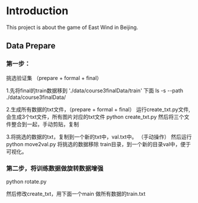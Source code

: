 # Introduction
This project is about the game of East Wind in Beijing.

## Data Prepare

### 第一步：
挑选验证集 （prepare + formal + final）

1.先将final的train数据移到 './data/course3finalData/train' 下面
ls -s --path ./data/course3finalData/

2.生成所有数据的txt文件，（prepare + formal + final） 运行create_txt.py文件,会生成3个txt文件，所有图片对应的txt文件
python create_txt.py
然后将三个文件整合到一起，手动剪贴，复制

3.将挑选的数据的txt，复制到一个新的txt中，val.txt中。 （手动操作）
然后运行 python move2val.py  将挑选的数据移除 train目录，到一个新的目录val中，便于可视化。


### 第二步，将训练数据做旋转数据增强
python rotate.py

然后修改create_txt，用下面一个main
做所有数据的train.txt
